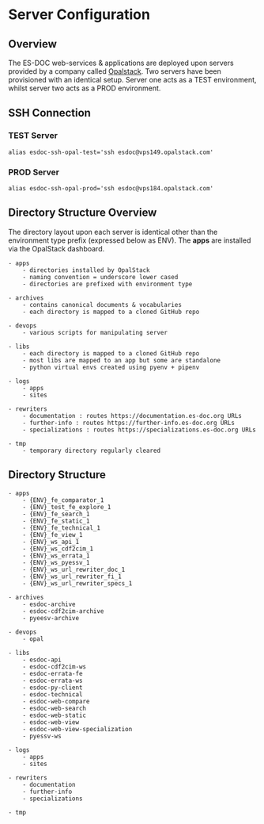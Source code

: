 # Server Configuration

## Overview

The ES-DOC web-services & applications are deployed upon servers provided by a company called [Opalstack](https://opalstack.com/).  Two servers have been provisioned with an identical setup.  Server one acts as a TEST environment, whilst server two acts as a PROD environment.

## SSH Connection

### TEST Server 

```
alias esdoc-ssh-opal-test='ssh esdoc@vps149.opalstack.com'
```

### PROD Server 

```
alias esdoc-ssh-opal-prod='ssh esdoc@vps184.opalstack.com'
```

## Directory Structure Overview

The directory layout upon each server is identical other than the environment type prefix (expressed below as ENV).  The **apps** are installed via the OpalStack dashboard.  

```
- apps
    - directories installed by OpalStack
    - naming convention = underscore lower cased
    - directories are prefixed with environment type

- archives
    - contains canonical documents & vocabularies
    - each directory is mapped to a cloned GitHub repo

- devops
    - various scripts for manipulating server

- libs
    - each directory is mapped to a cloned GitHub repo
    - most libs are mapped to an app but some are standalone
    - python virtual envs created using pyenv + pipenv

- logs
    - apps
    - sites

- rewriters
    - documentation : routes https://documentation.es-doc.org URLs
    - further-info : routes https://further-info.es-doc.org URLs
    - specializations : routes https://specializations.es-doc.org URLs

- tmp
    - temporary directory regularly cleared
```

## Directory Structure 

```
- apps
    - {ENV}_fe_comparator_1
    - {ENV}_test_fe_explore_1
    - {ENV}_fe_search_1
    - {ENV}_fe_static_1
    - {ENV}_fe_technical_1
    - {ENV}_fe_view_1
    - {ENV}_ws_api_1
    - {ENV}_ws_cdf2cim_1
    - {ENV}_ws_errata_1
    - {ENV}_ws_pyessv_1
    - {ENV}_ws_url_rewriter_doc_1
    - {ENV}_ws_url_rewriter_fi_1
    - {ENV}_ws_url_rewriter_specs_1

- archives
    - esdoc-archive
    - esdoc-cdf2cim-archive
    - pyeesv-archive

- devops
    - opal

- libs
    - esdoc-api
    - esdoc-cdf2cim-ws    
    - esdoc-errata-fe
    - esdoc-errata-ws
    - esdoc-py-client
    - esdoc-technical
    - esdoc-web-compare
    - esdoc-web-search
    - esdoc-web-static
    - esdoc-web-view
    - esdoc-web-view-specialization
    - pyessv-ws

- logs
    - apps
    - sites

- rewriters
    - documentation
    - further-info
    - specializations

- tmp
```